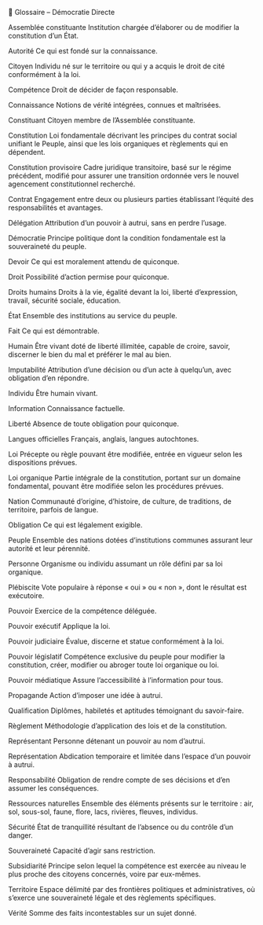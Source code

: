 
📖 Glossaire – Démocratie Directe

Assemblée constituante
Institution chargée d’élaborer ou de modifier la constitution d’un État.

Autorité
Ce qui est fondé sur la connaissance.

Citoyen
Individu né sur le territoire ou qui y a acquis le droit de cité conformément à la loi.

Compétence
Droit de décider de façon responsable.

Connaissance
Notions de vérité intégrées, connues et maîtrisées.

Constituant
Citoyen membre de l’Assemblée constituante.

Constitution
Loi fondamentale décrivant les principes du contrat social unifiant le Peuple, ainsi que les lois organiques et règlements qui en dépendent.

Constitution provisoire
Cadre juridique transitoire, basé sur le régime précédent, modifié pour assurer une transition ordonnée vers le nouvel agencement constitutionnel recherché.

Contrat
Engagement entre deux ou plusieurs parties établissant l’équité des responsabilités et avantages.

Délégation
Attribution d’un pouvoir à autrui, sans en perdre l’usage.

Démocratie
Principe politique dont la condition fondamentale est la souveraineté du peuple.

Devoir
Ce qui est moralement attendu de quiconque.

Droit
Possibilité d’action permise pour quiconque.

Droits humains
Droits à la vie, égalité devant la loi, liberté d’expression, travail, sécurité sociale, éducation.

État
Ensemble des institutions au service du peuple.

Fait
Ce qui est démontrable.

Humain
Être vivant doté de liberté illimitée, capable de croire, savoir, discerner le bien du mal et préférer le mal au bien.

Imputabilité
Attribution d’une décision ou d’un acte à quelqu’un, avec obligation d’en répondre.

Individu
Être humain vivant.

Information
Connaissance factuelle.

Liberté
Absence de toute obligation pour quiconque.

Langues officielles
Français, anglais, langues autochtones.

Loi
Précepte ou règle pouvant être modifiée, entrée en vigueur selon les dispositions prévues.

Loi organique
Partie intégrale de la constitution, portant sur un domaine fondamental, pouvant être modifiée selon les procédures prévues.

Nation
Communauté d’origine, d’histoire, de culture, de traditions, de territoire, parfois de langue.

Obligation
Ce qui est légalement exigible.

Peuple
Ensemble des nations dotées d’institutions communes assurant leur autorité et leur pérennité.

Personne
Organisme ou individu assumant un rôle défini par sa loi organique.

Plébiscite
Vote populaire à réponse « oui » ou « non », dont le résultat est exécutoire.

Pouvoir
Exercice de la compétence déléguée.

Pouvoir exécutif
Applique la loi.

Pouvoir judiciaire
Évalue, discerne et statue conformément à la loi.

Pouvoir législatif
Compétence exclusive du peuple pour modifier la constitution, créer, modifier ou abroger toute loi organique ou loi.

Pouvoir médiatique
Assure l’accessibilité à l’information pour tous.

Propagande
Action d’imposer une idée à autrui.

Qualification
Diplômes, habiletés et aptitudes témoignant du savoir-faire.

Règlement
Méthodologie d’application des lois et de la constitution.

Représentant
Personne détenant un pouvoir au nom d’autrui.

Représentation
Abdication temporaire et limitée dans l’espace d’un pouvoir à autrui.

Responsabilité
Obligation de rendre compte de ses décisions et d’en assumer les conséquences.

Ressources naturelles
Ensemble des éléments présents sur le territoire : air, sol, sous-sol, faune, flore, lacs, rivières, fleuves, individus.

Sécurité
État de tranquillité résultant de l’absence ou du contrôle d’un danger.

Souveraineté
Capacité d’agir sans restriction.

Subsidiarité
Principe selon lequel la compétence est exercée au niveau le plus proche des citoyens concernés, voire par eux-mêmes.

Territoire
Espace délimité par des frontières politiques et administratives, où s’exerce une souveraineté légale et des règlements spécifiques.

Vérité
Somme des faits incontestables sur un sujet donné.